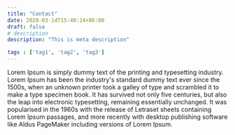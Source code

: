```yaml
---
title: "Contact"
date: 2020-03-14T15:40:24+06:00
draft: false
# description
description: "This is meta description"

tags : ['tag1', 'tag2', 'tag3']
---
```



Lorem Ipsum is simply dummy text of the printing and typesetting industry. Lorem Ipsum has been the industry's standard dummy text ever since the 1500s, when an unknown printer took a galley of type and scrambled it to make a type specimen book. It has survived not only five centuries, but also the leap into electronic typesetting, remaining essentially unchanged. It was popularised in the 1960s with the release of Letraset sheets containing Lorem Ipsum passages, and more recently with desktop publishing software like Aldus PageMaker including versions of Lorem Ipsum.
